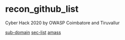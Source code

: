 # recon_github_list
Cyber Hack 2020 by OWASP Coimbatore and Tiruvallur

[sub-domain](https://github.com/projectdiscovery/nuclei-templates)
[sec-list](https://github.com/danielmiessler/SecLists)
[amass](https://github.com/OWASP/Amass)

